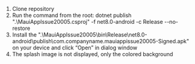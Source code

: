 ﻿1. Clone repository
2. Run the command from the root: dotnet publish ".\MauiAppIssue20005.csproj" -f net8.0-android -c Release --no-restore
3. Install the ".\MauiAppIssue20005\bin\Release\net8.0-android\publish\com.companyname.mauiappissue20005-Signed.apk" on your device and click “Open” in dialog window
4. The splash image is not displayed, only the colored background